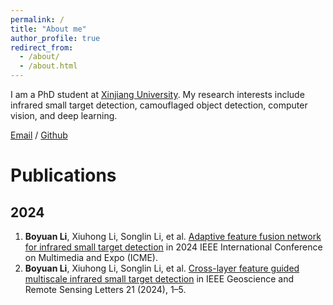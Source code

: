 ```yaml
---
permalink: /
title: "About me"
author_profile: true
redirect_from: 
  - /about/
  - /about.html
---
```

<span class='anchor' id='about-me'></span>
I am a PhD student at [Xinjiang University](https://www.xju.edu.cn/). My research interests include infrared small target detection, camouflaged object detection, computer vision, and deep learning.

[Email](liboyuan@stu.xju.edu.cn) / [Github](https://github.com/liboeryuan)

<span class='anchor' id='-lwzl'></span>
# Publications

## 2024
1. **Boyuan Li**, Xiuhong Li, Songlin Li, et al. [Adaptive feature fusion network for infrared small target detection](https://ieeexplore.ieee.org/abstract/document/10687776) in 2024 IEEE International Conference on Multimedia and Expo (ICME).
2. **Boyuan Li**, Xiuhong Li, Songlin Li, et al. [Cross-layer feature guided multiscale infrared small target detection](https://ieeexplore.ieee.org/abstract/document/10415029) in IEEE Geoscience and Remote Sensing Letters 21 (2024), 1–5.
